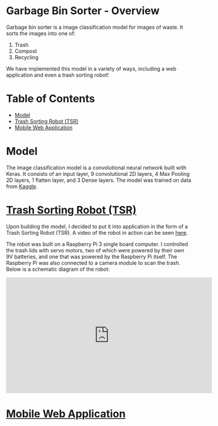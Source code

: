 # Garbage Bin Sorter - Overview
Garbage bin sorter is a image classification model for images of waste. It sorts the images into one of:

 1. Trash
 2. Compost
 3. Recycling

We have implemented this model in a variety of ways, including a web application and even a trash sorting robot! 

# Table of Contents
- [Model](#model)
- [Trash Sorting Robot (TSR)](#trash-sorting-robot-tsr)
- [Mobile Web Application](#mobile-web-application)


# Model
The image classification model is a convolutional neural network built with Keras. It consists of an input layer, 9 convolutional 2D layers, 4 Max Pooling 2D layers, 1 flatten layer, and 3 Dense layers. The model was trained on data from [Kaggle](https://www.kaggle.com/datasets/mostafaabla/garbage-classification?select=garbage_classification). 

# [Trash Sorting Robot (TSR)](https://www.youtube.com/watch?v=s5CwtBsv_bo)
Upon building the model, I decided to put it into application in the form of a Trash Sorting Robot (TSR). A video of the robot in action can be seen [here](https://www.youtube.com/watch?v=s5CwtBsv_bo).

The robot was built on a Raspberry Pi 3 single board computer. I controlled the trash lids with servo motors, two of which were powered by their own 9V batteries, and one that was powered by the Raspberry Pi itself. The Raspberry Pi was also connected to a camera module to scan the trash. Below is a schematic diagram of the robot:



<iframe width="560" height="315" src="https://www.youtube.com/embed/s5CwtBsv_bo" title="YouTube video player" frameborder="0" allow="accelerometer; autoplay; clipboard-write; encrypted-media; gyroscope; picture-in-picture; web-share" allowfullscreen></iframe>

# [Mobile Web Application](https://gargabe-classifier-jxq632gueq-uc.a.run.app/)
